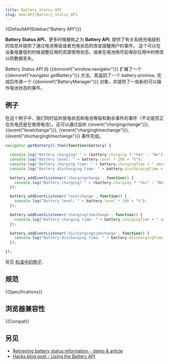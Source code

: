 ```yaml
---
title: Battery Status API
slug: Web/API/Battery_Status_API
---
```

{{DefaultAPISidebar("Battery API")}}

**Battery Status API**，更多时候被称之为 **Battery API**, 提供了有关系统充电级别的信息并提供了通过电池等级或者充电状态的改变提醒用户的事件。 这个可以在设备电量低的时候调整应用的资源使用状态，或者在电池用尽前保存应用中的修改以防数据丢失。

Battery Status API 向 {{domxref("window.navigator")}} 扩展了一个 {{domxref("navigator.getBattery")}} 方法，其返回了一个 battery promise, 完成后传递一个 {{domxref("BatteryManager")}} 对象，并提供了一些新的可以操作电池状态的事件。

## 例子

在这个例子中，我们同时监听放电状态和电池等级和剩余事件的事件（不论是否正在充电还是在使用电池）。这可以通过监听 {{event("chargingchange")}}, {{event("levelchange")}}, {{event("chargingtimechange")}}, {{event("dischargingtimechange")}} 事件完成。

```js
navigator.getBattery().then(function(battery) {

  console.log("Battery charging? " + (battery.charging ? "Yes" : "No"));
  console.log("Battery level: " + battery.level * 100 + "%");
  console.log("Battery charging time: " + battery.chargingTime + " seconds");
  console.log("Battery discharging time: " + battery.dischargingTime + " seconds");

  battery.addEventListener('chargingchange', function() {
    console.log("Battery charging? " + (battery.charging ? "Yes" : "No"));
  });

  battery.addEventListener('levelchange', function() {
    console.log("Battery level: " + battery.level * 100 + "%");
  });

  battery.addEventListener('chargingtimechange', function() {
    console.log("Battery charging time: " + battery.chargingTime + " seconds");
  });

  battery.addEventListener('dischargingtimechange', function() {
    console.log("Battery discharging time: " + battery.dischargingTime + " seconds");
  });

});
```

另见 [标准中的例子](http://www.w3.org/TR/battery-status/#examples).

## 规范

{{Specifications}}

## 浏览器兼容性

{{Compat}}

## 另见

- [Retrieving battery status information - demo & article](/zh-CN/Apps/Build/gather_and_modify_data/retrieving_battery_status_information)
- [Hacks blog post - Using the Battery API](http://hacks.mozilla.org/2012/02/using-the-battery-api-part-of-webapi/)
